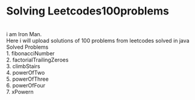 # Solving Leetcodes100problems
<br>i am Iron Man.
<br> Here i will upload solutions of 100 problems from leetcodes solved in java 
<br>Solved Problems
<br>1. fibonacciNumber
<br>2. factorialTrailingZeroes
<br>3. climbStairs
<br>4. powerOfTwo
<br>5. powerOfThree
<br>6. powerOfFour
<br>7. xPowern